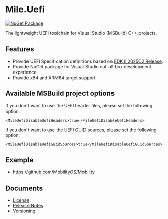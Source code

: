 # Mile.Uefi

[![NuGet Package](https://img.shields.io/nuget/vpre/Mile.Uefi)](https://www.nuget.org/packages/Mile.Uefi)

The lightweight UEFI toolchain for Visual Studio (MSBuild) C++ projects.

## Features

- Provide UEFI Specification definitions based on [EDK II 202502 Release].
- Provide NuGet package for Visual Studio out-of-box development experience.
- Provide x64 and ARM64 target support.

[EDK II 202502 Release]: https://github.com/tianocore/edk2/tree/edk2-stable202502

## Available MSBuild project options

If you don't want to use the UEFI header files, please set the following option.

```
<MileUefiDisableUefiHeaders>true</MileUefiDisableUefiHeaders>
```

If you don't want to use the UEFI GUID sources, please set the following option.

```
<MileUefiDisableUefiGuidSources>true</MileUefiDisableUefiGuidSources>
```

## Example

- https://github.com/MobilityOS/Mobility

## Documents

- [License](License.md)
- [Release Notes](ReleaseNotes.md)
- [Versioning](Versioning.md)
